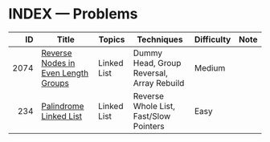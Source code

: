 # INDEX — Problems

| ID | Title | Topics | Techniques | Difficulty | Note |
|---:|-------|--------|------------|------------|------|
| 2074 | [Reverse Nodes in Even Length Groups](2074-Reverse-Nodes-in-Even-Length-Groups.md) | Linked List | Dummy Head, Group Reversal, Array Rebuild | Medium | |
| 234 | [Palindrome Linked List](234-Palindrome-Linked-List.md) | Linked List | Reverse Whole List, Fast/Slow Pointers | Easy | |